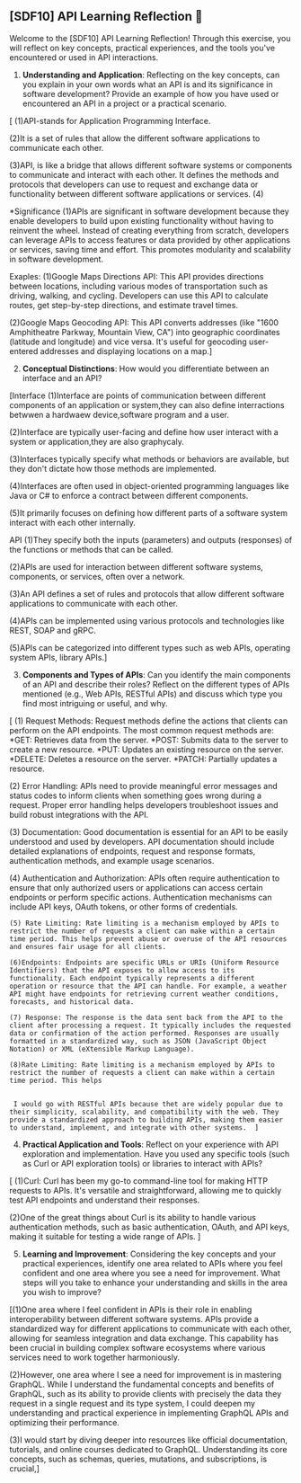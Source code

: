 ## [SDF10] API Learning Reflection 🧠

Welcome to the [SDF10] API Learning Reflection! Through this exercise, you will reflect on key concepts, practical experiences, and the tools you've encountered or used in API interactions.

1. **Understanding and Application**: Reflecting on the key concepts, can you explain in your own words what an API is and its significance in software development? Provide an example of how you have used or encountered an API in a project or a practical scenario.

[
  (1)API-stands for Application Programming Interface.

  (2)It is a set of rules that allow the different software applications to communicate each other.

  (3)API, is like a bridge that allows different software systems or components to communicate and interact with each other. It defines the methods and protocols that developers can use to request and exchange data or functionality between different software applications or services.
  (4)
 
 *Significance
  (1)APIs are significant in software development because they enable developers to build upon existing functionality without having to reinvent the wheel. Instead of creating everything from scratch, developers can leverage APIs to access features or data provided by other applications or services, saving time and effort. This promotes modularity and scalability in software development.

 
 Exaples: 
 (1)Google Maps Directions API: This API provides directions between locations, including various modes of transportation such as driving, walking, and cycling. Developers can use this API to calculate routes, get step-by-step directions, and estimate travel times.

 (2)Google Maps Geocoding API: This API converts addresses (like "1600 Amphitheatre Parkway, Mountain View, CA") into geographic coordinates (latitude and longitude) and vice versa. It's useful for geocoding user-entered addresses and displaying locations on a map.]

2. **Conceptual Distinctions**: How would you differentiate between an interface and an API? 

[Interface
 (1)Interface are points of communication between different components of an application or system,they can also define interractions betwwen a   hardwaew device,software program and a user.

 (2)Interface are typically user-facing and define how user interact with a system or application,they are also graphycaly.

 (3)Interfaces typically specify what methods or behaviors are available, but they don't dictate how those methods are implemented.

 (4)Interfaces are often used in object-oriented programming languages like Java or C# to enforce a contract between different components.

 (5)It primarily focuses on defining how different parts of a software system interact with each other internally.
 
 API
 (1)They specify both the inputs (parameters) and outputs (responses) of the functions or methods that can be called.

 (2)APIs are used for interaction between different software systems, components, or services, often over a network.

 (3)An API defines a set of rules and protocols that allow different software applications to communicate with each other.

 (4)APIs can be implemented using various protocols and technologies like REST, SOAP and gRPC.

 (5)APIs can be categorized into different types such as web APIs, operating system APIs, library APIs.]

3. **Components and Types of APIs**: Can you identify the main components of an API and describe their roles? Reflect on the different types of APIs mentioned (e.g., Web APIs, RESTful APIs) and discuss which type you find most intriguing or useful, and why.

[ (1) Request Methods: Request methods define the actions that clients can perform on the API endpoints. The most common request methods are:
   *GET: Retrieves data from the server.
   *POST: Submits data to the server to create a new resource.
   *PUT: Updates an existing resource on the server.
   *DELETE: Deletes a resource on the server.
   *PATCH: Partially updates a resource.

   (2)  Error Handling: APIs need to provide meaningful error messages and status codes to inform clients when something goes wrong during a request. Proper error handling helps developers troubleshoot issues and build robust integrations with the API.

   (3) Documentation: Good documentation is essential for an API to be easily understood and used by developers. API documentation should include detailed explanations of endpoints, request and response formats, authentication methods, and example usage scenarios.

   (4) Authentication and Authorization: APIs often require authentication to ensure that only authorized users or applications can access certain endpoints or perform specific actions. Authentication mechanisms can include API keys, OAuth tokens, or other forms of credentials.

    (5) Rate Limiting: Rate limiting is a mechanism employed by APIs to restrict the number of requests a client can make within a certain time period. This helps prevent abuse or overuse of the API resources and ensures fair usage for all clients.

    (6)Endpoints: Endpoints are specific URLs or URIs (Uniform Resource Identifiers) that the API exposes to allow access to its functionality. Each endpoint typically represents a different operation or resource that the API can handle. For example, a weather API might have endpoints for retrieving current weather conditions, forecasts, and historical data.

    (7) Response: The response is the data sent back from the API to the client after processing a request. It typically includes the requested data or confirmation of the action performed. Responses are usually formatted in a standardized way, such as JSON (JavaScript Object Notation) or XML (eXtensible Markup Language).

    (8)Rate Limiting: Rate limiting is a mechanism employed by APIs to restrict the number of requests a client can make within a certain time period. This helps
    
    
     I would go with RESTful APIs because thet are widely popular due to their simplicity, scalability, and compatibility with the web. They provide a standardized approach to building APIs, making them easier to understand, implement, and integrate with other systems.  ] 

4. **Practical Application and Tools**: Reflect on your experience with API exploration and implementation. Have you used any specific tools (such as Curl or API exploration tools) or libraries to interact with APIs? 

[ (1)Curl: Curl has been my go-to command-line tool for making HTTP requests to APIs. It's versatile and straightforward, allowing me to quickly test API endpoints and understand their responses.
 
 (2)One of the great things about Curl is its ability to handle various authentication methods, such as basic authentication, OAuth, and API keys, making it suitable for testing a wide range of APIs. ]

5. **Learning and Improvement**: Considering the key concepts and your practical experiences, identify one area related to APIs where you feel confident and one area where you see a need for improvement. What steps will you take to enhance your understanding and skills in the area you wish to improve?

[(1)One area where I feel confident in APIs is their role in enabling interoperability between different software systems. APIs provide a standardized way for different applications to communicate with each other, allowing for seamless integration and data exchange. This capability has been crucial in building complex software ecosystems where various services need to work together harmoniously.

(2)However, one area where I see a need for improvement is in mastering GraphQL. While I understand the fundamental concepts and benefits of GraphQL, such as its ability to provide clients with precisely the data they request in a single request and its type system, I could deepen my understanding and practical experience in implementing GraphQL APIs and optimizing their performance.

(3)I would start by diving deeper into resources like official documentation, tutorials, and online courses dedicated to GraphQL. Understanding its core concepts, such as schemas, queries, mutations, and subscriptions, is crucial,]
